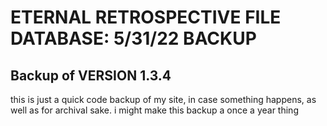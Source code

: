 
<H1> ETERNAL RETROSPECTIVE FILE DATABASE: 5/31/22 BACKUP</H1>
<h2> Backup of VERSION 1.3.4</h2>

<p> this is just a quick code backup of my site, in case something happens, as well as for archival sake. i might make this backup a once a year thing</p>
